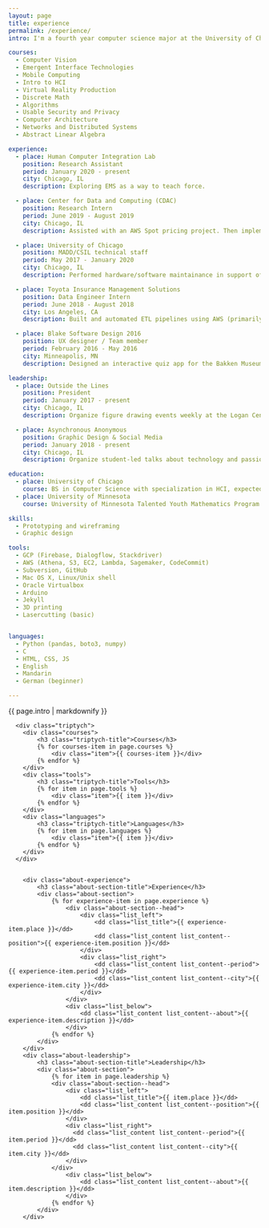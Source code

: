 ```yaml
---
layout: page
title: experience
permalink: /experience/
intro: I'm a fourth year computer science major at the University of Chicago, specializing in Human Computer Interaction. Here, you'll find some of what I've made & encountered these past few years.

courses:
  - Computer Vision
  - Emergent Interface Technologies
  - Mobile Computing
  - Intro to HCI
  - Virtual Reality Production
  - Discrete Math
  - Algorithms
  - Usable Security and Privacy
  - Computer Architecture
  - Networks and Distributed Systems
  - Abstract Linear Algebra

experience:
  - place: Human Computer Integration Lab
    position: Research Assistant
    period: January 2020 - present
    city: Chicago, IL
    description: Exploring EMS as a way to teach force.

  - place: Center for Data and Computing (CDAC)
    position: Research Intern
    period: June 2019 - August 2019
    city: Chicago, IL
    description: Assisted with an AWS Spot pricing project. Then implemented autoencoder neural networks to create my own Deepfakes.

  - place: University of Chicago
    position: MADD/CSIL technical staff
    period: May 2017 - January 2020
    city: Chicago, IL
    description: Performed hardware/software maintainance in support of the Computer Science department. Also staffed the Hack Arts Lab, assisted patrons with laser cutters, 3D printers, and other tech.

  - place: Toyota Insurance Management Solutions
    position: Data Engineer Intern
    period: June 2018 - August 2018
    city: Los Angeles, CA
    description: Built and automated ETL pipelines using AWS (primarily EC2, S3, Athena) and Google Analytics. Developed a chatbot proof of concept to improve customer service and data collection, using Dialogflow and Google Cloud Platform, Facebook Messenger, and Line Messenger.

  - place: Blake Software Design 2016
    position: UX designer / Team member
    period: February 2016 - May 2016
    city: Minneapolis, MN
    description: Designed an interactive quiz app for the Bakken Museum's "Mary and Her Monster" exhibit in Minneapolis. Led regular consultations with client. Drafted and revised UX wireframes.

leadership:
  - place: Outside the Lines
    position: President
    period: January 2017 - present
    city: Chicago, IL
    description: Organize figure drawing events weekly at the Logan Center for the Arts. Promote greater community engagement with visual arts and the tradition of figure drawing.

  - place: Asynchronous Anonymous
    position: Graphic Design & Social Media
    period: January 2018 - present
    city: Chicago, IL
    description: Organize student-led talks about technology and passion projects, to foster peer-to-peer learning and opportunities for collaboration in the student body. Design branding and manage events.

education:
  - place: University of Chicago
    course: BS in Computer Science with specialization in HCI, expected June 2020
  - place: University of Minnesota
    course: University of Minnesota Talented Youth Mathematics Program (UMTYMP)

skills:
  - Prototyping and wireframing
  - Graphic design

tools:
  - GCP (Firebase, Dialogflow, Stackdriver)
  - AWS (Athena, S3, EC2, Lambda, Sagemaker, CodeCommit)
  - Subversion, GitHub
  - Mac OS X, Linux/Unix shell
  - Oracle Virtualbox
  - Arduino
  - Jekyll
  - 3D printing
  - Lasercutting (basic)


languages:
  - Python (pandas, boto3, numpy)
  - C
  - HTML, CSS, JS
  - English
  - Mandarin
  - German (beginner)

---
```

<div class="about-wrapper">
  <div class="about">
    <div class="about-intro">
      <div class="about-intro-description">
        {{ page.intro | markdownify }}
      </div>
    </div>
    <div class="about-attributes">

      <div class="triptych">
        <div class="courses">
            <h3 class="triptych-title">Courses</h3>
            {% for courses-item in page.courses %}
                <div class="item">{{ courses-item }}</div>
            {% endfor %}
        </div>
        <div class="tools">
            <h3 class="triptych-title">Tools</h3>
            {% for item in page.tools %}
                <div class="item">{{ item }}</div>
            {% endfor %}
        </div>
        <div class="languages">
            <h3 class="triptych-title">Languages</h3>
            {% for item in page.languages %}
                <div class="item">{{ item }}</div>
            {% endfor %}
        </div>
      </div>


        <div class="about-experience">
            <h3 class="about-section-title">Experience</h3>
            <div class="about-section">
                {% for experience-item in page.experience %}
                    <div class="about-section--head">
                        <div class="list_left">
                            <dd class="list_title">{{ experience-item.place }}</dd>
                            <dd class="list_content list_content--position">{{ experience-item.position }}</dd>
                        </div>
                        <div class="list_right">
                            <dd class="list_content list_content--period">{{ experience-item.period }}</dd>
                            <dd class="list_content list_content--city">{{ experience-item.city }}</dd>
                        </div>
                    </div>
                    <div class="list_below">
                        <dd class="list_content list_content--about">{{ experience-item.description }}</dd>
                    </div>
                {% endfor %}
            </div>
        </div>
        <div class="about-leadership">
            <h3 class="about-section-title">Leadership</h3>
            <div class="about-section">
                {% for item in page.leadership %}
                <div class="about-section--head">
                    <div class="list_left">
                        <dd class="list_title">{{ item.place }}</dd>
                        <dd class="list_content list_content--position">{{ item.position }}</dd>
                    </div>
                    <div class="list_right">
                      <dd class="list_content list_content--period">{{ item.period }}</dd>
                      <dd class="list_content list_content--city">{{ item.city }}</dd>
                    </div>
                </div>
                    <div class="list_below">
                        <dd class="list_content list_content--about">{{ item.description }}</dd>
                    </div>
                {% endfor %}
            </div>
        </div>




<!-- 
      <div class="about-education">
        <div class="about-section">
          <h3 class="about-section-title">Education</h3>
          <dl class="relational-list">
            {% for education-item in page.education %}
              <dt class="relational-list__title">{{ education-item.course | markdownify}}</dt>
              <dd class="relational-list__description">{{ education-item.place | markdownify}}</dd>
            {% endfor %}
          </dl>
        </div>
      </div>

      <div class="about-tools">
        <div class="about-section">
          <h3 class="about-section-title">Tools &amp; Technologies</h3>
          <ul class="list--dashed list--small">
            {% for tool in page.tools %}
              <li>{{ tool | markdownify }}</li>
            {% endfor %}
          </ul>
        </div>
      </div>

      <div class="about-skills">
        <div class="about-section">
          <h3 class="about-section-title">Skills</h3>
          <ul class="list--dashed list--small">
            {% for skill in page.skills %}
              <li>{{ skill }}</li>
            {% endfor %}
          </ul>
        </div>
      </div>
    </div>

    <div class="about-site">
      <div class="about-section about-site-description">
        <h3 class="about-section-title">Colophon: about this site</h3>
        <div class="paragraph-small">{{ page.about_site | markdownify }}</div>
      </div>
    </div>
 -->
</div>

